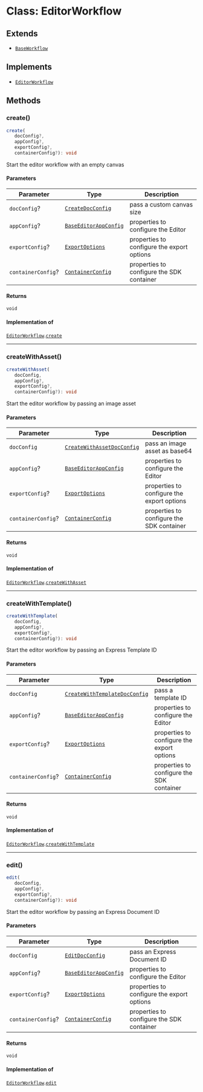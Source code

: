 # Class: EditorWorkflow

## Extends

- [`BaseWorkflow`](../../../BaseWorkflow/classes/base-workflow.md)

## Implements

- [`EditorWorkflow`](../../EditorWorkflow.types/interfaces/editor-workflow/index.md)

## Methods

### create()

```ts
create(
   docConfig?, 
   appConfig?, 
   exportConfig?, 
   containerConfig?): void
```

Start the editor workflow with an empty canvas

#### Parameters

| Parameter | Type | Description |
| ------ | ------ | ------ |
| `docConfig`? | [`CreateDocConfig`](../../../../../../shared/src/types/editor/DocConfig.types/interfaces/create-doc-config.md) | pass a custom canvas size |
| `appConfig`? | [`BaseEditorAppConfig`](../../../../../../shared/src/types/editor/AppConfig.types/interfaces/Baseeditor-app-config.md) | properties to configure the Editor |
| `exportConfig`? | [`ExportOptions`](../../../../../../shared/src/types/ExportConfig.types/type-aliases/export-options.md) | properties to configure the export options |
| `containerConfig`? | [`ContainerConfig`](../../../../../../shared/src/types/ContainerConfig.types/type-aliases/container-config/index.md) | properties to configure the SDK container |

#### Returns

`void`

#### Implementation of

[`EditorWorkflow`](../../EditorWorkflow.types/interfaces/editor-workflow/index.md).[`create`](../../EditorWorkflow.types/interfaces/editor-workflow/index.md#create)

***

### createWithAsset()

```ts
createWithAsset(
   docConfig, 
   appConfig?, 
   exportConfig?, 
   containerConfig?): void
```

Start the editor workflow by passing an image asset

#### Parameters

| Parameter | Type | Description |
| ------ | ------ | ------ |
| `docConfig` | [`CreateWithAssetDocConfig`](../../../../../../shared/src/types/editor/DocConfig.types/interfaces/create-with-asset-doc-config.md) | pass an image asset as base64 |
| `appConfig`? | [`BaseEditorAppConfig`](../../../../../../shared/src/types/editor/AppConfig.types/interfaces/Baseeditor-app-config.md) | properties to configure the Editor |
| `exportConfig`? | [`ExportOptions`](../../../../../../shared/src/types/ExportConfig.types/type-aliases/export-options.md) | properties to configure the export options |
| `containerConfig`? | [`ContainerConfig`](../../../../../../shared/src/types/ContainerConfig.types/type-aliases/container-config/index.md) | properties to configure the SDK container |

#### Returns

`void`

#### Implementation of

[`EditorWorkflow`](../../EditorWorkflow.types/interfaces/editor-workflow/index.md).[`createWithAsset`](../../EditorWorkflow.types/interfaces/editor-workflow/index.md#createwithasset)

***

### createWithTemplate()

```ts
createWithTemplate(
   docConfig, 
   appConfig?, 
   exportConfig?, 
   containerConfig?): void
```

Start the editor workflow by passing an Express Template ID

#### Parameters

| Parameter | Type | Description |
| ------ | ------ | ------ |
| `docConfig` | [`CreateWithTemplateDocConfig`](../../../../../../shared/src/types/editor/DocConfig.types/interfaces/create-with-template-doc-config.md) | pass a template ID |
| `appConfig`? | [`BaseEditorAppConfig`](../../../../../../shared/src/types/editor/AppConfig.types/interfaces/Baseeditor-app-config.md) | properties to configure the Editor |
| `exportConfig`? | [`ExportOptions`](../../../../../../shared/src/types/ExportConfig.types/type-aliases/export-options.md) | properties to configure the export options |
| `containerConfig`? | [`ContainerConfig`](../../../../../../shared/src/types/ContainerConfig.types/type-aliases/container-config/index.md) | properties to configure the SDK container |

#### Returns

`void`

#### Implementation of

[`EditorWorkflow`](../../EditorWorkflow.types/interfaces/editor-workflow/index.md).[`createWithTemplate`](../../EditorWorkflow.types/interfaces/editor-workflow/index.md#createwithtemplate)

***

### edit()

```ts
edit(
   docConfig, 
   appConfig?, 
   exportConfig?, 
   containerConfig?): void
```

Start the editor workflow by passing an Express Document ID

#### Parameters

| Parameter | Type | Description |
| ------ | ------ | ------ |
| `docConfig` | [`EditDocConfig`](../../../../../../shared/src/types/editor/DocConfig.types/interfaces/edit-doc-config.md) | pass an Express Document ID |
| `appConfig`? | [`BaseEditorAppConfig`](../../../../../../shared/src/types/editor/AppConfig.types/interfaces/Baseeditor-app-config.md) | properties to configure the Editor |
| `exportConfig`? | [`ExportOptions`](../../../../../../shared/src/types/ExportConfig.types/type-aliases/export-options.md) | properties to configure the export options |
| `containerConfig`? | [`ContainerConfig`](../../../../../../shared/src/types/ContainerConfig.types/type-aliases/container-config/index.md) | properties to configure the SDK container |

#### Returns

`void`

#### Implementation of

[`EditorWorkflow`](../../EditorWorkflow.types/interfaces/editor-workflow/index.md).[`edit`](../../EditorWorkflow.types/interfaces/editor-workflow/index.md#edit)
